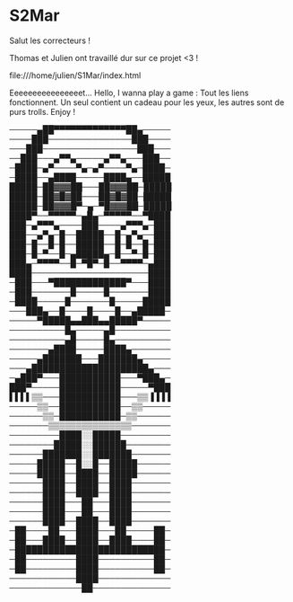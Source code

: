 # S2Mar
 Salut les correcteurs ! 
 
 Thomas et Julien ont travaillé dur sur ce projet <3 !
 
 file:///home/julien/S1Mar/index.html
 
 Eeeeeeeeeeeeeeeet... Hello, I wanna play a game : Tout les liens fonctionnent. Un seul contient un cadeau pour les yeux, les autres sont de purs trolls. Enjoy ! 
 
 ─────▄██▀▀▀▀▀▀▀▀▀▀▀▀▀██▄─────
────███───────────────███────
───███─────────────────███───
──███───▄▀▀▄─────▄▀▀▄───███──
─████─▄▀────▀▄─▄▀────▀▄─████─
─████──▄████─────████▄──█████
█████─██▓▓▓██───██▓▓▓██─█████
█████─██▓█▓██───██▓█▓██─█████
█████─██▓▓▓█▀─▄─▀█▓▓▓██─█████
████▀──▀▀▀▀▀─▄█▄─▀▀▀▀▀──▀████
███─▄▀▀▀▄────███────▄▀▀▀▄─███
███──▄▀▄─█──█████──█─▄▀▄──███
███─█──█─█──█████──█─█──█─███
███─█─▀──█─▄█████▄─█──▀─█─███
███▄─▀▀▀▀──█─▀█▀─█──▀▀▀▀─▄███
████─────────────────────████
─███───▀█████████████▀───████
─███───────█─────█───────████
─████─────█───────█─────█████
───███▄──█────█────█──▄█████─
─────▀█████▄▄███▄▄█████▀─────
──────────█▄─────▄█──────────
──────────▄█─────█▄──────────
───────▄████─────████▄───────
─────▄███████───███████▄─────
───▄█████████████████████▄───
─▄███▀───███████████───▀███▄─
███▀─────███████████─────▀███
▌▌▌▌▒▒───███████████───▒▒▐▐▐▐
─────▒▒──███████████──▒▒─────
──────▒▒─███████████─▒▒──────
───────▒▒▒▒▒▒▒▒▒▒▒▒▒▒▒───────
─────────████░░█████─────────
────────█████░░██████────────
──────███████░░███████───────
─────█████──█░░█──█████──────
─────█████──████──█████──────
──────████──████──████───────
──────████──████──████───────
──────████───██───████───────
──────████───██───████───────
──────████──████──████───────
─██────██───████───██─────██─
─██───████──████──████────██─
─███████████████████████████─
─██─────────████──────────██─
─██─────────████──────────██─
────────────████─────────────
─────────────██──────────────

